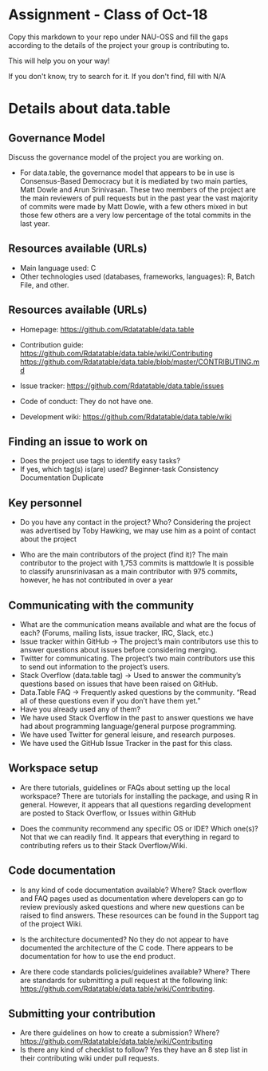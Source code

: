 # Assignment - Class of Oct-18

Copy this markdown to your repo under NAU-OSS and fill the gaps according to the details of the project your group is contributing to.

This will help you on your way!

If you don't know, try to search for it. If you don't find, fill with N/A

# Details about data.table

## Governance Model

Discuss the governance model of the project you are working on.
* For data.table, the governance model that appears to be in use is Consensus-Based Democracy but it is mediated by two main parties, Matt Dowle and Arun Srinivasan. These two members of the project are the main reviewers of pull requests but in the past year the vast majority of commits were made by Matt Dowle, with a few others mixed in but those few others are a very low percentage of the total commits in the last year.



## Resources available (URLs)

  * Main language used: C
  * Other technologies used (databases, frameworks, languages): R, Batch File, and other.

## Resources available (URLs)

  * Homepage: https://github.com/Rdatatable/data.table 

  * Contribution guide:
https://github.com/Rdatatable/data.table/wiki/Contributing https://github.com/Rdatatable/data.table/blob/master/CONTRIBUTING.md 

  * Issue tracker: https://github.com/Rdatatable/data.table/issues 

  * Code of conduct: They do not have one.

  * Development wiki: https://github.com/Rdatatable/data.table/wiki 

## Finding an issue to work on
  
  * Does the project use tags to identify easy tasks?
  * If yes, which tag(s) is(are) used?
Beginner-task 
Consistency 
Documentation 
Duplicate 

  
## Key personnel

  * Do you have any contact in the project? Who?
Considering the project was advertised by Toby Hawking, we may use him as a point of contact about the project 

  * Who are the main contributors of the project (find it)?
The main contributor to the project with 1,753 commits is mattdowle 
It is possible to classify arunsrinivasan as a main contributor with 975 commits, however, he has not contributed in over a year 
  
## Communicating with the community
  
  * What are the communication means available and what are the focus of each? (Forums, mailing lists, issue tracker, IRC, Slack, etc.)
  * Issue tracker within GitHub → The project’s main contributors use this to answer questions about issues before considering merging. 
  * Twitter for communicating. The project’s two main contributors use this to send out information to the project’s users. 
  * Stack Overflow (data.table tag) → Used to answer the community’s questions based on issues that have been raised on GitHub. 
  * Data.Table FAQ → Frequently asked questions by the community. “Read all of these questions even if you don’t have them yet.” 
  * Have you already used any of them?
  * We have used Stack Overflow in the past to answer questions we have had about programming language/general purpose programming. 
  * We have used Twitter for general leisure, and research purposes.  
  * We have used the GitHub Issue Tracker in the past for this class. 
## Workspace setup

  * Are there tutorials, guidelines or FAQs about setting up the local workspace?
There are tutorials for installing the package, and using R in general. However, it appears that all questions regarding development are posted to Stack Overflow, or Issues within GitHub 

  * Does the community recommend any specific OS or IDE? Which one(s)?
Not that we can readily find. It appears that everything in regard to contributing refers us to their Stack Overflow/Wiki. 

## Code documentation
  
   * Is any kind of code documentation available? Where?
Stack overflow and FAQ pages used as documentation where developers can go to review previously asked questions and where new questions can be raised to find answers. These resources can be found in the Support tag of the project Wiki.
    
   * Is the architecture documented? 
No they do not appear to have documented the architecture of the C code. There appears to be documentation for how to use the end product. 

   * Are there code standards policies/guidelines available? Where? 
There are standards for submitting a pull request at the following link: https://github.com/Rdatatable/data.table/wiki/Contributing. 
    
## Submitting your contribution

  * Are there guidelines on how to create a submission? Where? https://github.com/Rdatatable/data.table/wiki/Contributing
  * Is there any kind of checklist to follow? 
Yes they have an 8 step list in their contributing wiki under pull requests.

